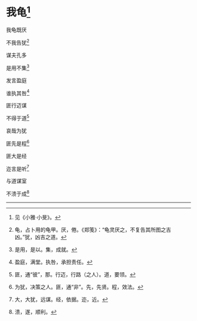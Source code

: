    

# 我龟[^1]

我龟既厌

不我告犹[^2]

谋夫孔多

是用不集[^3]

发言盈庭

谁执其咎[^4]

匪行迈谋

不得于道[^5]

哀哉为犹

匪先是程[^6]

匪大是经

迩言是听[^7]

与道谋室

不溃于成[^8]

* * *

[^1]: 见《小雅·小旻》。
[^2]: 龟，占卜用的龟甲。厌，倦。《郑笺》：“龟灵厌之，不复告其所图之吉凶。”犹，凶吉之道。
[^3]: 是用，是以。集，成就。
[^4]: 盈庭，满堂。执咎，承担责任。
[^5]: 匪，通“彼”，那。行迈，行路（之人）。道，要领。
[^6]: 为犹，决策之人。匪，通“非”。先，先贤。程，效法。
[^7]: 大，大犹，远谋。经，依据。迩，近。
[^8]: 溃，遂，顺利。